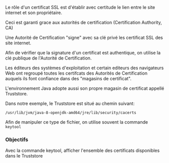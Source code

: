 Le rôle d'un certificat SSL est d'établir avec certitude le lien entre le site internet et son propriétaire.

Ceci est garanti grace aux autorités de certification (Certification Authority, CA)

Une Autorité de Certification "signe" avec sa clé privé les certificat SSL des site internet.

Afin de vérifier que la signature d'un certificat est authentique, on utilise la clé publique de l'Autorité de Certification.

Les éditeurs des systèmes d'exploitation et certain editeurs des navigateurs Web ont regroupé toutes les certifcats des Autorités de Certification auquels ils font confiance dans des "magasins de certificat".

L'environnement Java adopte aussi son propre magasin de certificat appellé Truststore.

Dans notre exemple, le Truststore est situé au chemin suivant:

`/usr/lib/jvm/java-8-openjdk-amd64/jre/lib/security/cacerts`

Afin de manipuler ce type de fichier, on utilise souvent la commande `keytool`

### Objectifs

Avec la commande keytool, afficher l'ensemble des certificats disponibles dans le Truststore